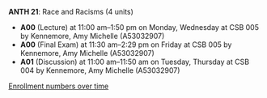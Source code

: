 **ANTH 21**: Race and Racisms (4 units)

- **A00** (Lecture) at 11:00 am–1:50 pm on Monday, Wednesday at CSB 005 by Kennemore, Amy Michelle (A53032907)
- **A00** (Final Exam) at 11:30 am–2:29 pm on Friday at CSB 005 by Kennemore, Amy Michelle (A53032907)
- **A01** (Discussion) at 11:00 am–11:50 am on Tuesday, Thursday at CSB 004 by Kennemore, Amy Michelle (A53032907)

[Enrollment numbers over time](./ANTH21.tsv)
